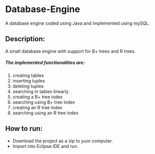 # Database-Engine
A database engine coded using Java and implemented using mySQL.

## Description:

A small database engine with support for B+ trees and R trees. 

##### The implemented functionalities are:
1) creating tables
2) inserting tuples
3) deleting tuples
4) searching in tables linearly
5) creating a B+ tree index
6) searching using B+ tree index
7) creating an R tree index
8) searching using an R tree index

## How to run:
- Download the project as a zip to yuor computer.
- Import into Eclipse IDE and run.
